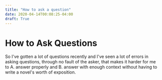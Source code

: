 ```yaml
---
title: "How to ask a question"
date: 2020-04-14T00:08:25-04:00
draft: True
---
```


# How to Ask Questions

So I've gotten a lot of questions recently and I've seen a lot of errors
in asking questions, through no fault of the asker, that makes it harder
for me to A. answer properly and B. answer with enough context without having
to write a novel's worth of exposition.

